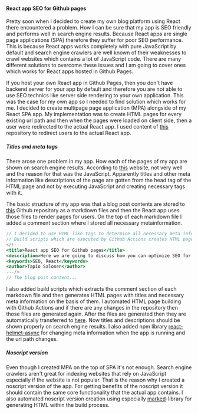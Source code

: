 <!---
<title>React app SEO for Github pages</title>
<description>Here we are going to discuss how you can optimize SEO for you React app which is hosted in Github Pages.</description>
<keywords>SEO, React</keywords>
<author>Tapio Salonen</author>
--->
#### React app SEO for Github pages

Pretty soon when I decided to create my own blog platform using React there encountered a problem. How I can be sure that my app is SEO friendly and performs well in search engine results. Because React apps are single page applications (SPA) therefore they suffer for poor SEO performance. This is because React apps works completely with pure JavaScript by default and search engine crawlers are well known of their weaknesses to crawl websites which contains a lot of JavaScript code. There are many different solutions to overcome these issues and I am going to cover ones which works for React apps hosted in Github Pages.

If you host your own React app in Github Pages, then you don't have backend server for your app by default and therefore you are not able to use SEO technics like server side rendering to your own application. This was the case for my own app so I needed to find solution which works for me. I decided to create multipage page application (MPA) alongside of my React SPA app. My implementation was to create HTML pages for every existing url path and then when the pages were loaded on client side, then a user were redirected to the actual React app. I used content of [this](https://github.com/rafgraph/spa-github-pages) repository to redirect users to the actual React app.

##### Titles and meta tags

There arose one problem in my app. How each of the pages of my app are shown on search engine results. According to [this](https://totheweb.com/learning_center/tool-test-google-title-meta-description-lengths/) website, not very well and the reason for that was the JavaScript. Apparently titles and other meta information like descriptions of the page are gotten from the head tag of the HTML page and not by executing JavaScript and creating necessary tags with it. 

The basic structure of my app was that a blog post contents are stored to [this](https://github.com/tsa-dom/contents) Github repository as a markdown files and then the React app uses those files to render pages for users. On the top of each markdown file I added a comment section where I stored all necessary metainformation.

```jsx
// I decided to use HTML like tags to determine all necessary meta information.
// Build scripts which are executed by Github Actions creates HTML pages using this information.
</!---
<title>React app SEO for Github pages</title>
<description>Here we are going to discuss how you can optimize SEO for you React app which is hosted in Github Pages.</description>
<keywords>SEO, React</keywords>
<author>Tapio Salonen</author>
---/>
// The blog post content...
```

I also added build scripts which extracts the comment section of each markdown file and then generates HTML pages with titles and necessary meta information on the basis of them. I automated HTML page building with Github Actions and if there are any changes in the repository then those files are generated again. After the files are generated then they are automatically transferred to [here](https://github.com/tsa-dom/tsa-dom.github.io/tree/gh-pages). Now titles and descriptions should be shown properly on search engine results. I also added npm library [react-helmet-async](https://www.npmjs.com/package/react-helmet-async) for changing meta information when the app is running and the url path changes.

##### Noscript version

Even though I created MPA on the top of SPA it's not enough. Search engine crawlers aren't great for indexing websites that rely on JavaScript especially if the website is not popular. That is the reason why I created a noscript version of the app. For getting benefits of the noscript version it should contain the same core functionality that the actual app contains. I also automated noscript version creation using especially [marked](https://www.npmjs.com/package/marked)-library for generating HTML within the build process.
